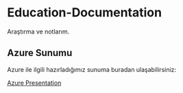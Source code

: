 # Education-Documentation

Araştırma ve notlarım.

## Azure Sunumu

Azure ile ilgili hazırladığımız sunuma buradan ulaşabilirsiniz:

[Azure Presentation](Azure/Azure-Presentation/azure.pdf)
